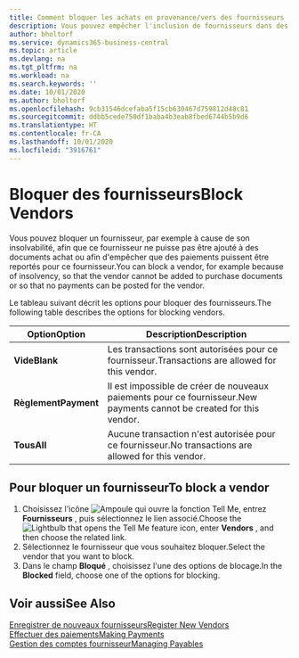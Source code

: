 ```yaml
---
title: Comment bloquer les achats en provenance/vers des fournisseurs
description: Vous pouvez empêcher l'inclusion de fournisseurs dans des transactions, ou simplement bloquer de nouveaux paiements qui leur sont destinés.
author: bholtorf
ms.service: dynamics365-business-central
ms.topic: article
ms.devlang: na
ms.tgt_pltfrm: na
ms.workload: na
ms.search.keywords: ''
ms.date: 10/01/2020
ms.author: bholtorf
ms.openlocfilehash: 9cb31546dcefaba5f15cb630467d759812d48c81
ms.sourcegitcommit: ddbb5cede750df1baba4b3eab8fbed6744b5b9d6
ms.translationtype: HT
ms.contentlocale: fr-CA
ms.lasthandoff: 10/01/2020
ms.locfileid: "3916761"
---
```

# <a name="block-vendors"></a><span data-ttu-id="44397-103">Bloquer des fournisseurs</span><span class="sxs-lookup"><span data-stu-id="44397-103">Block Vendors</span></span>
<span data-ttu-id="44397-104">Vous pouvez bloquer un fournisseur, par exemple à cause de son insolvabilité, afin que ce fournisseur ne puisse pas être ajouté à des documents achat ou afin d'empêcher que des paiements puissent être reportés pour ce fournisseur.</span><span class="sxs-lookup"><span data-stu-id="44397-104">You can block a vendor, for example because of insolvency, so that the vendor cannot be added to purchase documents or so that no payments can be posted for the vendor.</span></span>

<span data-ttu-id="44397-105">Le tableau suivant décrit les options pour bloquer des fournisseurs.</span><span class="sxs-lookup"><span data-stu-id="44397-105">The following table describes the options for blocking vendors.</span></span>  

|<span data-ttu-id="44397-106">Option</span><span class="sxs-lookup"><span data-stu-id="44397-106">Option</span></span>|<span data-ttu-id="44397-107">Description</span><span class="sxs-lookup"><span data-stu-id="44397-107">Description</span></span>|  
|--------------------|------------|  
|<span data-ttu-id="44397-108">**Vide**</span><span class="sxs-lookup"><span data-stu-id="44397-108">**Blank**</span></span>|<span data-ttu-id="44397-109">Les transactions sont autorisées pour ce fournisseur.</span><span class="sxs-lookup"><span data-stu-id="44397-109">Transactions are allowed for this vendor.</span></span>|
|<span data-ttu-id="44397-110">**Règlement**</span><span class="sxs-lookup"><span data-stu-id="44397-110">**Payment**</span></span>|<span data-ttu-id="44397-111">Il est impossible de créer de nouveaux paiements pour ce fournisseur.</span><span class="sxs-lookup"><span data-stu-id="44397-111">New payments cannot be created for this vendor.</span></span>|  
|<span data-ttu-id="44397-112">**Tous**</span><span class="sxs-lookup"><span data-stu-id="44397-112">**All**</span></span>|<span data-ttu-id="44397-113">Aucune transaction n'est autorisée pour ce fournisseur.</span><span class="sxs-lookup"><span data-stu-id="44397-113">No transactions are allowed for this vendor.</span></span>|  

## <a name="to-block-a-vendor"></a><span data-ttu-id="44397-114">Pour bloquer un fournisseur</span><span class="sxs-lookup"><span data-stu-id="44397-114">To block a vendor</span></span>  
1. <span data-ttu-id="44397-115">Choisissez l'icône ![Ampoule qui ouvre la fonction Tell Me](media/ui-search/search_small.png "Dites-moi ce que vous voulez faire"), entrez **Fournisseurs** , puis sélectionnez le lien associé.</span><span class="sxs-lookup"><span data-stu-id="44397-115">Choose the ![Lightbulb that opens the Tell Me feature](media/ui-search/search_small.png "Tell me what you want to do") icon, enter **Vendors** , and then choose the related link.</span></span>
2. <span data-ttu-id="44397-116">Sélectionnez le fournisseur que vous souhaitez bloquer.</span><span class="sxs-lookup"><span data-stu-id="44397-116">Select the vendor that you want to block.</span></span>
3. <span data-ttu-id="44397-117">Dans le champ **Bloqué** , choisissez l'une des options de blocage.</span><span class="sxs-lookup"><span data-stu-id="44397-117">In the **Blocked** field, choose one of the options for blocking.</span></span>

## <a name="see-also"></a><span data-ttu-id="44397-118">Voir aussi</span><span class="sxs-lookup"><span data-stu-id="44397-118">See Also</span></span>  
[<span data-ttu-id="44397-119">Enregistrer de nouveaux fournisseurs</span><span class="sxs-lookup"><span data-stu-id="44397-119">Register New Vendors</span></span>](purchasing-how-register-new-vendors.md)  
[<span data-ttu-id="44397-120">Effectuer des paiements</span><span class="sxs-lookup"><span data-stu-id="44397-120">Making Payments</span></span>](payables-make-payments.md)  
[<span data-ttu-id="44397-121">Gestion des comptes fournisseur</span><span class="sxs-lookup"><span data-stu-id="44397-121">Managing Payables</span></span>](payables-manage-payables.md)
